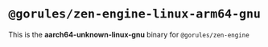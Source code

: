 # `@gorules/zen-engine-linux-arm64-gnu`

This is the **aarch64-unknown-linux-gnu** binary for `@gorules/zen-engine`
